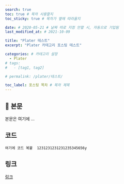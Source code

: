 ```yaml
---
search: true
toc: true # 목차 사용할지
toc_sticky: true # 목차가 옆에 따라올지

date: # 2020-05-21 # 날짜 따로 지정 안할 시, 자동으로 기입됨
last_modified_at: # 2021-10-09

title: "Plater 테스트"
excerpt: "Plater 카테고리 포스팅 테스트"

categories: # 카테고리 설정
  - Plater
# tags:
#   - [tag1, tag2]

# permalink: /plater/테스트/

toc_label: 포스팅 목차 # 목차 제목
---
```


## 🦥 본문

본문은 여기에 ...


## 코드
```  
여기에 코드 복붙  1231231231231235345656y
```  

## 링크
[링크](https://community.algolia.com/jekyll-algolia/options.html)